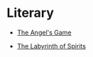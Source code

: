 # Literary


 - [The Angel's Game](The%20Angel's%20Game/index.md)
    
 - [The Labyrinth of Spirits](The%20Labyrinth%20of%20Spirits/index.md)
    
